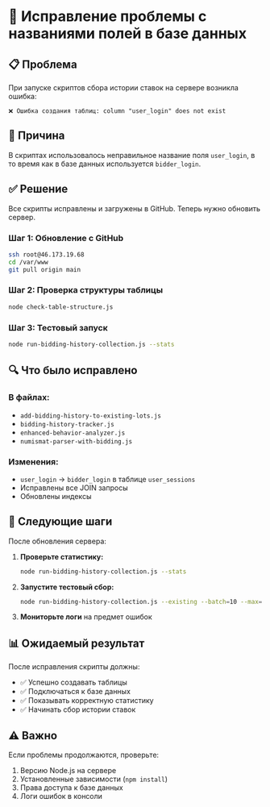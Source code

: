 # 🔧 Исправление проблемы с названиями полей в базе данных

## 📋 Проблема

При запуске скриптов сбора истории ставок на сервере возникла ошибка:
```
❌ Ошибка создания таблиц: column "user_login" does not exist
```

## 🎯 Причина

В скриптах использовалось неправильное название поля `user_login`, в то время как в базе данных используется `bidder_login`.

## ✅ Решение

Все скрипты исправлены и загружены в GitHub. Теперь нужно обновить сервер.

### Шаг 1: Обновление с GitHub
```bash
ssh root@46.173.19.68
cd /var/www
git pull origin main
```

### Шаг 2: Проверка структуры таблицы
```bash
node check-table-structure.js
```

### Шаг 3: Тестовый запуск
```bash
node run-bidding-history-collection.js --stats
```

## 🔍 Что было исправлено

### В файлах:
- `add-bidding-history-to-existing-lots.js`
- `bidding-history-tracker.js`
- `enhanced-behavior-analyzer.js`
- `numismat-parser-with-bidding.js`

### Изменения:
- `user_login` → `bidder_login` в таблице `user_sessions`
- Исправлены все JOIN запросы
- Обновлены индексы

## 🚀 Следующие шаги

После обновления сервера:

1. **Проверьте статистику:**
   ```bash
   node run-bidding-history-collection.js --stats
   ```

2. **Запустите тестовый сбор:**
   ```bash
   node run-bidding-history-collection.js --existing --batch=10 --max=50
   ```

3. **Мониторьте логи** на предмет ошибок

## 📊 Ожидаемый результат

После исправления скрипты должны:
- ✅ Успешно создавать таблицы
- ✅ Подключаться к базе данных
- ✅ Показывать корректную статистику
- ✅ Начинать сбор истории ставок

## ⚠️ Важно

Если проблемы продолжаются, проверьте:
1. Версию Node.js на сервере
2. Установленные зависимости (`npm install`)
3. Права доступа к базе данных
4. Логи ошибок в консоли
